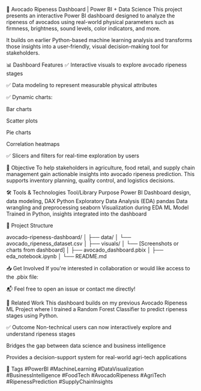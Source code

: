 🥑 Avocado Ripeness Dashboard | Power BI + Data Science
This project presents an interactive Power BI dashboard designed to analyze the ripeness of avocados using real-world physical parameters such as firmness, brightness, sound levels, color indicators, and more.

It builds on earlier Python-based machine learning analysis and transforms those insights into a user-friendly, visual decision-making tool for stakeholders.

📊 Dashboard Features
✅ Interactive visuals to explore avocado ripeness stages

✅ Data modeling to represent measurable physical attributes

✅ Dynamic charts:

Bar charts

Scatter plots

Pie charts

Correlation heatmaps

✅ Slicers and filters for real-time exploration by users

🎯 Objective
To help stakeholders in agriculture, food retail, and supply chain management gain actionable insights into avocado ripeness prediction. This supports inventory planning, quality control, and logistics decisions.

🛠️ Tools & Technologies
Tool/Library	Purpose
Power BI	Dashboard design, data modeling, DAX
Python	Exploratory Data Analysis (EDA)
pandas	Data wrangling and preprocessing
seaborn	Visualization during EDA
ML Model	Trained in Python, insights integrated into the dashboard

📁 Project Structure

avocado-ripeness-dashboard/
│
├── data/
│   └── avocado_ripeness_dataset.csv
│
├── visuals/
│   └── [Screenshots or charts from dashboard]
│
├── avocado_dashboard.pbix
│
├── eda_notebook.ipynb
│
└── README.md

📥 Get Involved
If you're interested in collaboration or would like access to the .pbix file:

📬 Feel free to open an issue or contact me directly!

🧠 Related Work
This dashboard builds on my previous Avocado Ripeness ML Project where I trained a Random Forest Classifier to predict ripeness stages using Python.

✅ Outcome
Non-technical users can now interactively explore and understand ripeness stages

Bridges the gap between data science and business intelligence

Provides a decision-support system for real-world agri-tech applications

🔖 Tags
#PowerBI #MachineLearning #DataVisualization #BusinessIntelligence #FoodTech #AvocadoRipeness #AgriTech #RipenessPrediction #SupplyChainInsights

